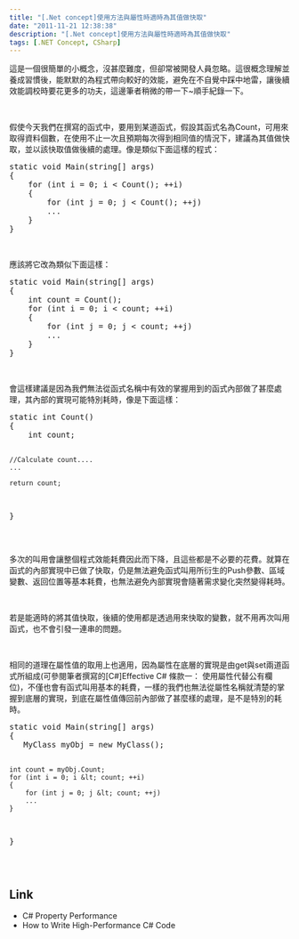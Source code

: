 ```yaml
---
title: "[.Net concept]使用方法與屬性時適時為其值做快取"
date: "2011-11-21 12:38:38"
description: "[.Net concept]使用方法與屬性時適時為其值做快取"
tags: [.NET Concept, CSharp]
---
```


<p>
	這是一個很簡單的小概念，沒甚麼難度，但卻常被開發人員忽略。這很概念理解並養成習慣後，能默默的為程式帶向較好的效能，避免在不自覺中踩中地雷，讓後續效能調校時要花更多的功夫，這邊筆者稍微的帶一下~順手紀錄一下。</p>
<p>
	 </p>
<p>
	假使今天我們在撰寫的函式中，要用到某道函式，假設其函式名為Count，可用來取得資料個數，在使用不止一次且預期每次得到相同值的情況下，建議為其值做快取，並以該快取值做後續的處理。像是類似下面這樣的程式：</p>
<div class="wlWriterSmartContent" id="scid:812469c5-0cb0-4c63-8c15-c81123a09de7:e1d1f224-1870-456a-8b96-9d150e60c2de" style="padding-bottom: 0px; margin: 0px; padding-left: 0px; padding-right: 0px; display: inline; float: none; padding-top: 0px">
	<pre class="c#" name="code">
static void Main(string[] args)
{
    for (int i = 0; i &lt; Count(); ++i)
    { 
        for (int j = 0; j &lt; Count(); ++j)
        ...
    }
}</pre>
</div>
<p>
	 </p>
<p>
	應該將它改為類似下面這樣：</p>
<div class="wlWriterSmartContent" id="scid:812469c5-0cb0-4c63-8c15-c81123a09de7:84bc1761-4761-4d69-8e25-d7439da50942" style="padding-bottom: 0px; margin: 0px; padding-left: 0px; padding-right: 0px; display: inline; float: none; padding-top: 0px">
	<pre class="c#" name="code">
static void Main(string[] args)
{
    int count = Count();
    for (int i = 0; i &lt; count; ++i)
    { 
        for (int j = 0; j &lt; count; ++j)
        ...
    }
}</pre>
</div>
<p>
	 </p>
<p>
	會這樣建議是因為我們無法從函式名稱中有效的掌握用到的函式內部做了甚麼處理，其內部的實現可能特別耗時，像是下面這樣：</p>
<div class="wlWriterSmartContent" id="scid:812469c5-0cb0-4c63-8c15-c81123a09de7:349c4901-32e2-4d0e-bbbe-a2093e70097a" style="padding-bottom: 0px; margin: 0px; padding-left: 0px; padding-right: 0px; display: inline; float: none; padding-top: 0px">
	<pre class="c#" name="code">
static int Count()
{
    int count;

    //Calculate count....
    ...

    return count;
}</pre>
</div>
<p>
	 </p>
<p>
	多次的叫用會讓整個程式效能耗費因此而下降，且這些都是不必要的花費。就算在函式的內部實現中已做了快取，仍是無法避免函式叫用所衍生的Push參數、區域變數、返回位置等基本耗費，也無法避免內部實現會隨著需求變化突然變得耗時。</p>
<p>
	 </p>
<p>
	若是能適時的將其值快取，後續的使用都是透過用來快取的變數，就不用再次叫用函式，也不會引發一連串的問題。</p>
<p>
	 </p>
<p>
	相同的道理在屬性值的取用上也適用，因為屬性在底層的實現是由get與set兩道函式所組成(可參閱筆者撰寫的[C#]Effective C# 條款一： 使用屬性代替公有欄位)，不僅也會有函式叫用基本的耗費，一樣的我們也無法從屬性名稱就清楚的掌握到底層的實現，到底在屬性值傳回前內部做了甚麼樣的處理，是不是特別的耗時。</p>
<div class="wlWriterSmartContent" id="scid:812469c5-0cb0-4c63-8c15-c81123a09de7:3dfc5b52-1d5d-4002-9dc3-4db704d365f1" style="padding-bottom: 0px; margin: 0px; padding-left: 0px; padding-right: 0px; display: inline; float: none; padding-top: 0px">
	<pre class="c#" name="code">
static void Main(string[] args)
{
   MyClass myObj = new MyClass();

    int count = myObj.Count;
    for (int i = 0; i &lt; count; ++i)
    { 
        for (int j = 0; j &lt; count; ++j)
        ...
    }
}</pre>
</div>
<p>
	 </p>
<h2>
	Link</h2>
<ul>
	<li>
		C# Property Performance</li>
	<li>
		How to Write High-Performance C# Code</li>
</ul>
